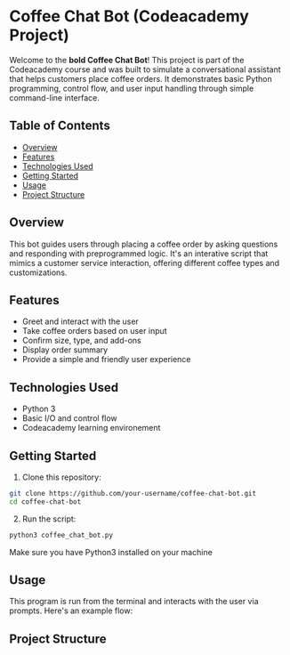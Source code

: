 # Coffee Chat Bot (Codeacademy Project)

Welcome to the **bold Coffee Chat Bot**! This project is part of the Codeacademy course and was built to simulate a conversational assistant that helps customers place coffee orders. It demonstrates basic Python programming, control flow, and user input handling through simple command-line interface.

## Table of Contents
* [Overview](#overview)
* [Features](#features) 
* [Technologies Used](#technologies-used)
* [Getting Started](#getting-started)
* [Usage](#usage)
* [Project Structure](#project-structure)

## Overview

This bot guides users through placing a coffee order by asking questions and responding with preprogrammed logic. It's an interative script that mimics a customer service interaction, offering different coffee types and customizations. 

## Features
* Greet and interact with the user
* Take coffee orders based on user input
* Confirm size, type, and add-ons
* Display order summary
* Provide a simple and friendly user experience

## Technologies Used
* Python 3
* Basic I/O and control flow
* Codeacademy learning environement

## Getting Started
1. Clone this repository:
```bash
git clone https://github.com/your-username/coffee-chat-bot.git
cd coffee-chat-bot
```
2. Run the script:
```bash
python3 coffee_chat_bot.py
```
Make sure you have Python3 installed on your machine

## Usage 
This program is run from the terminal and interacts with the user via prompts. Here's an example flow:

## Project Structure



